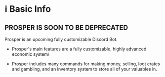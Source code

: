 # ℹ Basic Info

## PROSPER IS SOON TO BE DEPRECATED

Prosper is an upcoming fully customizable Discord Bot.

* Prosper's main features are a fully customizable, highly advanced economic system\

* Prosper includes many commands for making money, selling, loot crates and gambling, and an inventory system to store all of your valuables in.
